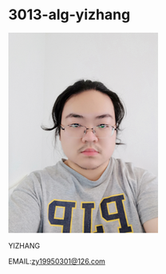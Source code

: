 # 3013-alg-yizhang
<img src="IMG_20180905_123528.jpg" width=300>

YIZHANG

EMAIL:zy19950301@126.com
